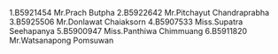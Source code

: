 1.B5921454 Mr.Prach Butpha
2.B5922642 Mr.Pitchayut Chandraprabha
3.B5925506 Mr.Donlawat Chaiaksorn
4.B5907533 Miss.Supatra Seehapanya
5.B5900947 Miss.Panthiwa Chimmuang
6.B5911820 Mr.Watsanapong Pomsuwan